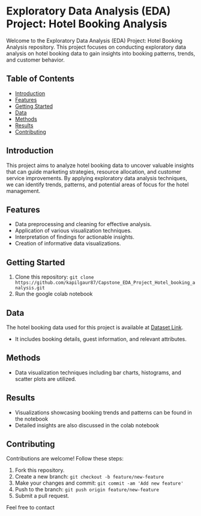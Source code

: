 # Exploratory Data Analysis (EDA) Project: Hotel Booking Analysis

Welcome to the Exploratory Data Analysis (EDA) Project: Hotel Booking Analysis repository. This project focuses on conducting exploratory data analysis on hotel booking data to gain insights into booking patterns, trends, and customer behavior.

## Table of Contents
- [Introduction](#introduction)
- [Features](#features)
- [Getting Started](#getting-started)
- [Data](#data)
- [Methods](#methods)
- [Results](#results)
- [Contributing](#contributing)

## Introduction
This project aims to analyze hotel booking data to uncover valuable insights that can guide marketing strategies, resource allocation, and customer service improvements. By applying exploratory data analysis techniques, we can identify trends, patterns, and potential areas of focus for the hotel management.

## Features
- Data preprocessing and cleaning for effective analysis.
- Application of various visualization techniques.
- Interpretation of findings for actionable insights.
- Creation of informative data visualizations.

## Getting Started
1. Clone this repository: `git clone https://github.com/kapilgaur87/Capstone_EDA_Project_Hotel_booking_analysis.git`
2. Run the google colab notebook

## Data
The hotel booking data used for this project is available at [Dataset Link](https://docs.google.com/spreadsheets/d/1Ybh8mFLxIvcAJMv1be5A1MVYXFcU--yAuJpfn_9iE9U/edit?usp=sharing).
- It includes booking details, guest information, and relevant attributes.

## Methods
- Data visualization techniques including bar charts, histograms, and scatter plots are utilized.

## Results
- Visualizations showcasing booking trends and patterns can be found in the notebook
- Detailed insights are also discussed in the colab notebook

## Contributing
Contributions are welcome! Follow these steps:
1. Fork this repository.
2. Create a new branch: `git checkout -b feature/new-feature`
3. Make your changes and commit: `git commit -am 'Add new feature'`
4. Push to the branch: `git push origin feature/new-feature`
5. Submit a pull request.

Feel free to contact

